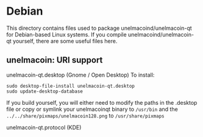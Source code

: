 
Debian
====================
This directory contains files used to package unelmacoind/unelmacoin-qt
for Debian-based Linux systems. If you compile unelmacoind/unelmacoin-qt yourself, there are some useful files here.

## unelmacoin: URI support ##


unelmacoin-qt.desktop  (Gnome / Open Desktop)
To install:

	sudo desktop-file-install unelmacoin-qt.desktop
	sudo update-desktop-database

If you build yourself, you will either need to modify the paths in
the .desktop file or copy or symlink your unelmacoinqt binary to `/usr/bin`
and the `../../share/pixmaps/unelmacoin128.png` to `/usr/share/pixmaps`

unelmacoin-qt.protocol (KDE)

